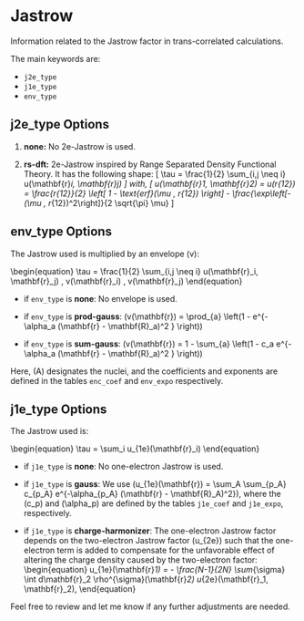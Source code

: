 # Jastrow

Information related to the Jastrow factor in trans-correlated calculations.

The main keywords are:
- `j2e_type`
- `j1e_type`
- `env_type`

## j2e_type Options

1. **none:** No 2e-Jastrow is used.

2. **rs-dft:** 2e-Jastrow inspired by Range Separated Density Functional Theory. It has the following shape:
   \[ \tau = \frac{1}{2} \sum_{i,j \neq i} u(\mathbf{r}_i, \mathbf{r}_j) \]
   with, \[ u(\mathbf{r}_1, \mathbf{r}_2) = u(r_{12}) = \frac{r_{12}}{2} \left[ 1 - \text{erf}(\mu \, r_{12}) \right] - \frac{\exp\left[- (\mu \, r_{12})^2\right]}{2 \sqrt{\pi} \mu} \]


## env_type Options

The Jastrow used is multiplied by an envelope \(v\):

\begin{equation}
\tau = \frac{1}{2} \sum_{i,j \neq i} u(\mathbf{r}_i, \mathbf{r}_j) \, v(\mathbf{r}_i) \, v(\mathbf{r}_j)
\end{equation}

- if `env_type` is **none**: No envelope is used.

- if `env_type` is **prod-gauss**: \(v(\mathbf{r}) = \prod_{a} \left(1 - e^{-\alpha_a (\mathbf{r} - \mathbf{R}_a)^2 } \right)\)

- if `env_type` is **sum-gauss**: \(v(\mathbf{r}) = 1 - \sum_{a} \left(1 - c_a e^{-\alpha_a (\mathbf{r} - \mathbf{R}_a)^2 } \right)\)

Here, \(A\) designates the nuclei, and the coefficients and exponents are defined in the tables `enc_coef` and `env_expo` respectively.



## j1e_type Options

The Jastrow used is:

\begin{equation}
\tau = \sum_i u_{1e}(\mathbf{r}_i)
\end{equation}

- if `j1e_type` is **none**: No one-electron Jastrow is used.

- if `j1e_type` is **gauss**: We use \(u_{1e}(\mathbf{r}) = \sum_A \sum_{p_A} c_{p_A} e^{-\alpha_{p_A} (\mathbf{r} - \mathbf{R}_A)^2}\), where the \(c_p\) and \(\alpha_p\) are defined by the tables `j1e_coef` and `j1e_expo`, respectively.

- if `j1e_type` is **charge-harmonizer**: The one-electron Jastrow factor depends on the two-electron Jastrow factor \(u_{2e}\) such that the one-electron term is added to compensate for the unfavorable effect of altering the charge density caused by the two-electron factor:
\begin{equation}
u_{1e}(\mathbf{r}_1) = - \frac{N-1}{2N} \sum_{\sigma} \int d\mathbf{r}_2 \rho^{\sigma}(\mathbf{r}_2) u_{2e}(\mathbf{r}_1, \mathbf{r}_2),
\end{equation}

Feel free to review and let me know if any further adjustments are needed.



